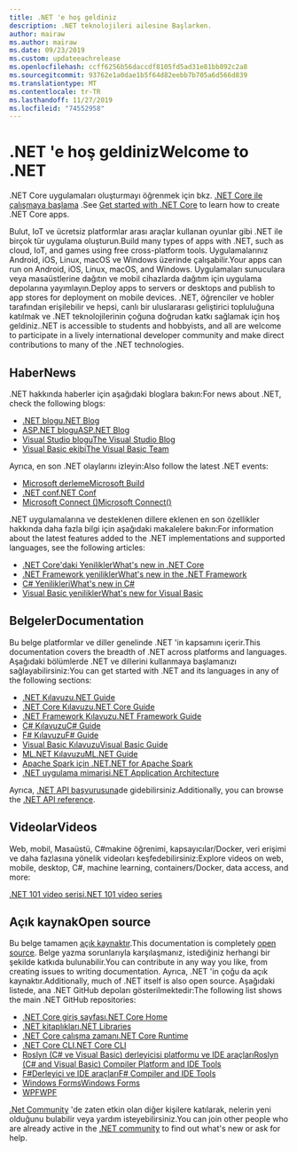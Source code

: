 ```yaml
---
title: .NET 'e hoş geldiniz
description: .NET teknolojileri ailesine Başlarken.
author: mairaw
ms.author: mairaw
ms.date: 09/23/2019
ms.custom: updateeachrelease
ms.openlocfilehash: ccff6256b56daccdf8105fd5ad31e81bb892c2a8
ms.sourcegitcommit: 93762e1a0dae1b5f64d82eebb7b705a6d566d839
ms.translationtype: MT
ms.contentlocale: tr-TR
ms.lasthandoff: 11/27/2019
ms.locfileid: "74552958"
---
```

# <a name="welcome-to-net"></a><span data-ttu-id="e8a21-103">.NET 'e hoş geldiniz</span><span class="sxs-lookup"><span data-stu-id="e8a21-103">Welcome to .NET</span></span>

<span data-ttu-id="e8a21-104">.NET Core uygulamaları oluşturmayı öğrenmek için bkz. [.NET Core ile çalışmaya başlama](core/get-started.md) .</span><span class="sxs-lookup"><span data-stu-id="e8a21-104">See [Get started with .NET Core](core/get-started.md) to learn how to create .NET Core apps.</span></span>

<span data-ttu-id="e8a21-105">Bulut, IoT ve ücretsiz platformlar arası araçlar kullanan oyunlar gibi .NET ile birçok tür uygulama oluşturun.</span><span class="sxs-lookup"><span data-stu-id="e8a21-105">Build many types of apps with .NET, such as cloud, IoT, and games using free cross-platform tools.</span></span> <span data-ttu-id="e8a21-106">Uygulamalarınız Android, iOS, Linux, macOS ve Windows üzerinde çalışabilir.</span><span class="sxs-lookup"><span data-stu-id="e8a21-106">Your apps can run on Android, iOS, Linux, macOS, and Windows.</span></span> <span data-ttu-id="e8a21-107">Uygulamaları sunuculara veya masaüstlerine dağıtın ve mobil cihazlarda dağıtım için uygulama depolarına yayımlayın.</span><span class="sxs-lookup"><span data-stu-id="e8a21-107">Deploy apps to servers or desktops and publish to app stores for deployment on mobile devices.</span></span> <span data-ttu-id="e8a21-108">.NET, öğrenciler ve hobler tarafından erişilebilir ve hepsi, canlı bir uluslararası geliştirici topluluğuna katılmak ve .NET teknolojilerinin çoğuna doğrudan katkı sağlamak için hoş geldiniz.</span><span class="sxs-lookup"><span data-stu-id="e8a21-108">.NET is accessible to students and hobbyists, and all are welcome to participate in a lively international developer community and make direct contributions to many of the .NET technologies.</span></span>

## <a name="news"></a><span data-ttu-id="e8a21-109">Haber</span><span class="sxs-lookup"><span data-stu-id="e8a21-109">News</span></span>

<span data-ttu-id="e8a21-110">.NET hakkında haberler için aşağıdaki bloglara bakın:</span><span class="sxs-lookup"><span data-stu-id="e8a21-110">For news about .NET, check the following blogs:</span></span>

- [<span data-ttu-id="e8a21-111">.NET blogu</span><span class="sxs-lookup"><span data-stu-id="e8a21-111">.NET Blog</span></span>](https://devblogs.microsoft.com/dotnet/)
- [<span data-ttu-id="e8a21-112">ASP.NET blogu</span><span class="sxs-lookup"><span data-stu-id="e8a21-112">ASP.NET Blog</span></span>](https://devblogs.microsoft.com/aspnet/)
- [<span data-ttu-id="e8a21-113">Visual Studio blogu</span><span class="sxs-lookup"><span data-stu-id="e8a21-113">The Visual Studio Blog</span></span>](https://devblogs.microsoft.com/visualstudio/)
- [<span data-ttu-id="e8a21-114">Visual Basic ekibi</span><span class="sxs-lookup"><span data-stu-id="e8a21-114">The Visual Basic Team</span></span>](https://devblogs.microsoft.com/vbteam/)

<span data-ttu-id="e8a21-115">Ayrıca, en son .NET olaylarını izleyin:</span><span class="sxs-lookup"><span data-stu-id="e8a21-115">Also follow the latest .NET events:</span></span>

- [<span data-ttu-id="e8a21-116">Microsoft derleme</span><span class="sxs-lookup"><span data-stu-id="e8a21-116">Microsoft Build</span></span>](https://www.microsoft.com/build)
- [<span data-ttu-id="e8a21-117">.NET conf</span><span class="sxs-lookup"><span data-stu-id="e8a21-117">.NET Conf</span></span>](https://www.dotnetconf.net/)
- [<span data-ttu-id="e8a21-118">Microsoft Connect ()</span><span class="sxs-lookup"><span data-stu-id="e8a21-118">Microsoft Connect()</span></span>](https://www.microsoft.com/connectevent)

<span data-ttu-id="e8a21-119">.NET uygulamalarına ve desteklenen dillere eklenen en son özellikler hakkında daha fazla bilgi için aşağıdaki makalelere bakın:</span><span class="sxs-lookup"><span data-stu-id="e8a21-119">For information about the latest features added to the .NET implementations and supported languages, see the following articles:</span></span>

- [<span data-ttu-id="e8a21-120">​.NET Core'daki Yenilikler</span><span class="sxs-lookup"><span data-stu-id="e8a21-120">What's new in .NET Core</span></span>](core/whats-new/index.md)
- [<span data-ttu-id="e8a21-121">.NET Framework yenilikler</span><span class="sxs-lookup"><span data-stu-id="e8a21-121">What's new in the .NET Framework</span></span>](framework/whats-new/index.md)
- [<span data-ttu-id="e8a21-122">C# Yenilikleri</span><span class="sxs-lookup"><span data-stu-id="e8a21-122">What's new in C#</span></span>](csharp/whats-new/index.md)
- [<span data-ttu-id="e8a21-123">Visual Basic yenilikler</span><span class="sxs-lookup"><span data-stu-id="e8a21-123">What's new for Visual Basic</span></span>](visual-basic/getting-started/whats-new.md)

## <a name="documentation"></a><span data-ttu-id="e8a21-124">Belgeler</span><span class="sxs-lookup"><span data-stu-id="e8a21-124">Documentation</span></span>

<span data-ttu-id="e8a21-125">Bu belge platformlar ve diller genelinde .NET 'in kapsamını içerir.</span><span class="sxs-lookup"><span data-stu-id="e8a21-125">This documentation covers the breadth of .NET across platforms and languages.</span></span> <span data-ttu-id="e8a21-126">Aşağıdaki bölümlerde .NET ve dillerini kullanmaya başlamanızı sağlayabilirsiniz:</span><span class="sxs-lookup"><span data-stu-id="e8a21-126">You can get started with .NET and its languages in any of the following sections:</span></span>

- [<span data-ttu-id="e8a21-127">.NET Kılavuzu</span><span class="sxs-lookup"><span data-stu-id="e8a21-127">.NET Guide</span></span>](standard/index.md)
- [<span data-ttu-id="e8a21-128">.NET Core Kılavuzu</span><span class="sxs-lookup"><span data-stu-id="e8a21-128">.NET Core Guide</span></span>](core/index.md)
- [<span data-ttu-id="e8a21-129">.NET Framework Kılavuzu</span><span class="sxs-lookup"><span data-stu-id="e8a21-129">.NET Framework Guide</span></span>](framework/index.md)
- [<span data-ttu-id="e8a21-130">C# Kılavuzu</span><span class="sxs-lookup"><span data-stu-id="e8a21-130">C# Guide</span></span>](csharp/index.yml)
- [<span data-ttu-id="e8a21-131">F# Kılavuzu</span><span class="sxs-lookup"><span data-stu-id="e8a21-131">F# Guide</span></span>](fsharp/index.yml)
- [<span data-ttu-id="e8a21-132">Visual Basic Kılavuzu</span><span class="sxs-lookup"><span data-stu-id="e8a21-132">Visual Basic Guide</span></span>](visual-basic/index.md)
- [<span data-ttu-id="e8a21-133">ML.NET Kılavuzu</span><span class="sxs-lookup"><span data-stu-id="e8a21-133">ML.NET Guide</span></span>](machine-learning/index.yml)
- [<span data-ttu-id="e8a21-134">Apache Spark için .NET</span><span class="sxs-lookup"><span data-stu-id="e8a21-134">.NET for Apache Spark</span></span>](spark/index.yml)
- [<span data-ttu-id="e8a21-135">.NET uygulama mimarisi</span><span class="sxs-lookup"><span data-stu-id="e8a21-135">.NET Application Architecture</span></span>](architecture/index.yml)

<span data-ttu-id="e8a21-136">Ayrıca, [.NET API başvurusuna](/dotnet/api)de gidebilirsiniz.</span><span class="sxs-lookup"><span data-stu-id="e8a21-136">Additionally, you can browse the [.NET API reference](/dotnet/api).</span></span>

## <a name="videos"></a><span data-ttu-id="e8a21-137">Videolar</span><span class="sxs-lookup"><span data-stu-id="e8a21-137">Videos</span></span>

<span data-ttu-id="e8a21-138">Web, mobil, Masaüstü, C#makine öğrenimi, kapsayıcılar/Docker, veri erişimi ve daha fazlasına yönelik videoları keşfedebilirsiniz:</span><span class="sxs-lookup"><span data-stu-id="e8a21-138">Explore videos on web, mobile, desktop, C#, machine learning, containers/Docker, data access, and more:</span></span>

[<span data-ttu-id="e8a21-139">.NET 101 video serisi</span><span class="sxs-lookup"><span data-stu-id="e8a21-139">.NET 101 video series</span></span>](https://dotnet.microsoft.com/learn/videos)

## <a name="open-source"></a><span data-ttu-id="e8a21-140">Açık kaynak</span><span class="sxs-lookup"><span data-stu-id="e8a21-140">Open source</span></span>

<span data-ttu-id="e8a21-141">Bu belge tamamen [açık kaynaktır](https://github.com/dotnet/docs).</span><span class="sxs-lookup"><span data-stu-id="e8a21-141">This documentation is completely [open source](https://github.com/dotnet/docs).</span></span> <span data-ttu-id="e8a21-142">Belge yazma sorunlarıyla karşılaşmanız, istediğiniz herhangi bir şekilde katkıda bulunabilir.</span><span class="sxs-lookup"><span data-stu-id="e8a21-142">You can contribute in any way you like, from creating issues to writing documentation.</span></span> <span data-ttu-id="e8a21-143">Ayrıca, .NET 'in çoğu da açık kaynaktır.</span><span class="sxs-lookup"><span data-stu-id="e8a21-143">Additionally, much of .NET itself is also open source.</span></span> <span data-ttu-id="e8a21-144">Aşağıdaki listede, ana .NET GitHub depoları gösterilmektedir:</span><span class="sxs-lookup"><span data-stu-id="e8a21-144">The following list shows the main .NET GitHub repositories:</span></span>

- [<span data-ttu-id="e8a21-145">.NET Core giriş sayfası</span><span class="sxs-lookup"><span data-stu-id="e8a21-145">.NET Core Home</span></span>](https://github.com/dotnet/core)
- [<span data-ttu-id="e8a21-146">.NET kitaplıkları</span><span class="sxs-lookup"><span data-stu-id="e8a21-146">.NET Libraries</span></span>](https://github.com/dotnet/corefx)
- [<span data-ttu-id="e8a21-147">.NET Core çalışma zamanı</span><span class="sxs-lookup"><span data-stu-id="e8a21-147">.NET Core Runtime</span></span>](https://github.com/dotnet/coreclr)
- [<span data-ttu-id="e8a21-148">.NET Core CLI</span><span class="sxs-lookup"><span data-stu-id="e8a21-148">.NET Core CLI</span></span>](https://github.com/dotnet/cli)
- [<span data-ttu-id="e8a21-149">Roslyn (C# ve Visual Basic) derleyicisi platformu ve IDE araçları</span><span class="sxs-lookup"><span data-stu-id="e8a21-149">Roslyn (C# and Visual Basic) Compiler Platform and IDE Tools</span></span>](https://github.com/dotnet/roslyn)
- [<span data-ttu-id="e8a21-150">F#Derleyici ve IDE araçları</span><span class="sxs-lookup"><span data-stu-id="e8a21-150">F# Compiler and IDE Tools</span></span>](https://github.com/microsoft/visualfsharp)
- [<span data-ttu-id="e8a21-151">Windows Forms</span><span class="sxs-lookup"><span data-stu-id="e8a21-151">Windows Forms</span></span>](https://github.com/dotnet/winforms)
- [<span data-ttu-id="e8a21-152">WPF</span><span class="sxs-lookup"><span data-stu-id="e8a21-152">WPF</span></span>](https://github.com/dotnet/wpf)

<span data-ttu-id="e8a21-153">[.Net Community](https://dotnet.microsoft.com/platform/community) 'de zaten etkin olan diğer kişilere katılarak, nelerin yeni olduğunu bulabilir veya yardım isteyebilirsiniz.</span><span class="sxs-lookup"><span data-stu-id="e8a21-153">You can join other people who are already active in the [.NET community](https://dotnet.microsoft.com/platform/community) to find out what's new or ask for help.</span></span>
